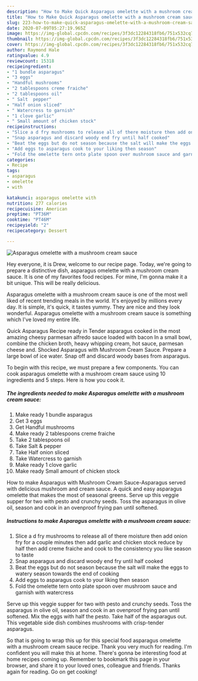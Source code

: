 ```yaml
---
description: "How to Make Quick Asparagus omelette with a mushroom cream sauce"
title: "How to Make Quick Asparagus omelette with a mushroom cream sauce"
slug: 223-how-to-make-quick-asparagus-omelette-with-a-mushroom-cream-sauce
date: 2020-07-09T05:27:19.965Z
image: https://img-global.cpcdn.com/recipes/3f3dc12284318fb6/751x532cq70/asparagus-omelette-with-a-mushroom-cream-sauce-recipe-main-photo.jpg
thumbnail: https://img-global.cpcdn.com/recipes/3f3dc12284318fb6/751x532cq70/asparagus-omelette-with-a-mushroom-cream-sauce-recipe-main-photo.jpg
cover: https://img-global.cpcdn.com/recipes/3f3dc12284318fb6/751x532cq70/asparagus-omelette-with-a-mushroom-cream-sauce-recipe-main-photo.jpg
author: Raymond Hale
ratingvalue: 4.9
reviewcount: 15318
recipeingredient:
- "1 bundle asparagus"
- "3 eggs"
- "Handful mushrooms"
- "2 tablespoons creme fraiche"
- "2 tablespoons oil"
- " Salt  pepper"
- "Half onion sliced"
- " Watercress to garnish"
- "1 clove garlic"
- " Small amount of chicken stock"
recipeinstructions:
- "Slice a d fry mushrooms to release all of there moisture then add onion fry for a couple minutes then add garlic and chicken stock reduce by half then add creme fraiche and cook to the consistency you like season to taste"
- "Snap asparagus and discard woody end fry until half cooked"
- "Beat the eggs but do not season because the salt will make the eggs to watery season towards the end of cooking"
- "Add eggs to asparagus cook to your liking then season"
- "Fold the omelette tern onto plate spoon over mushroom sauce and garnish with watercress"
categories:
- Recipe
tags:
- asparagus
- omelette
- with

katakunci: asparagus omelette with 
nutrition: 277 calories
recipecuisine: American
preptime: "PT36M"
cooktime: "PT46M"
recipeyield: "2"
recipecategory: Dessert

---
```



![Asparagus omelette with a mushroom cream sauce](https://img-global.cpcdn.com/recipes/3f3dc12284318fb6/751x532cq70/asparagus-omelette-with-a-mushroom-cream-sauce-recipe-main-photo.jpg)

Hey everyone, it is Drew, welcome to our recipe page. Today, we're going to prepare a distinctive dish, asparagus omelette with a mushroom cream sauce. It is one of my favorites food recipes. For mine, I'm gonna make it a bit unique. This will be really delicious.

Asparagus omelette with a mushroom cream sauce is one of the most well liked of recent trending meals in the world. It's enjoyed by millions every day. It is simple, it's quick, it tastes yummy. They are nice and they look wonderful. Asparagus omelette with a mushroom cream sauce is something which I've loved my entire life.

Quick Asparagus Recipe ready in Tender asparagus cooked in the most amazing cheesy parmesan alfredo sauce loaded with bacon In a small bowl, combine the chicken broth, heavy whipping cream, hot sauce, parmesan cheese and. Shocked Asparagus with Mushroom Cream Sauce. Prepare a large bowl of ice water. Snap off and discard woody bases from asparagus.


To begin with this recipe, we must prepare a few components. You can cook asparagus omelette with a mushroom cream sauce using 10 ingredients and 5 steps. Here is how you cook it.

<!--inarticleads1-->

##### The ingredients needed to make Asparagus omelette with a mushroom cream sauce:

1. Make ready 1 bundle asparagus
1. Get 3 eggs
1. Get Handful mushrooms
1. Make ready 2 tablespoons creme fraiche
1. Take 2 tablespoons oil
1. Take  Salt &amp; pepper
1. Take Half onion sliced
1. Take  Watercress to garnish
1. Make ready 1 clove garlic
1. Make ready  Small amount of chicken stock


How to make Asparagus with Mushroom Cream Sauce-Asparagus served with delicious mushroom and cream sauce. A quick and easy asparagus omelette that makes the most of seasonal greens. Serve up this veggie supper for two with pesto and crunchy seeds. Toss the asparagus in olive oil, season and cook in an ovenproof frying pan until softened. 

<!--inarticleads2-->

##### Instructions to make Asparagus omelette with a mushroom cream sauce:

1. Slice a d fry mushrooms to release all of there moisture then add onion fry for a couple minutes then add garlic and chicken stock reduce by half then add creme fraiche and cook to the consistency you like season to taste
1. Snap asparagus and discard woody end fry until half cooked
1. Beat the eggs but do not season because the salt will make the eggs to watery season towards the end of cooking
1. Add eggs to asparagus cook to your liking then season
1. Fold the omelette tern onto plate spoon over mushroom sauce and garnish with watercress


Serve up this veggie supper for two with pesto and crunchy seeds. Toss the asparagus in olive oil, season and cook in an ovenproof frying pan until softened. Mix the eggs with half the pesto. Take half of the asparagus out. This vegetable side dish combines mushrooms with crisp-tender asparagus. 

So that is going to wrap this up for this special food asparagus omelette with a mushroom cream sauce recipe. Thank you very much for reading. I'm confident you will make this at home. There's gonna be interesting food at home recipes coming up. Remember to bookmark this page in your browser, and share it to your loved ones, colleague and friends. Thanks again for reading. Go on get cooking!

